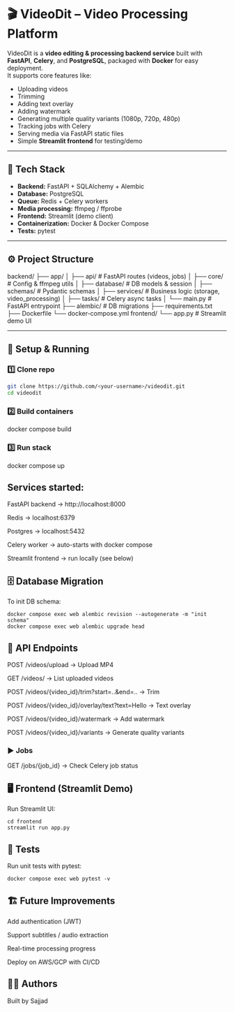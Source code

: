 # 🎬 VideoDit – Video Processing Platform

VideoDit is a **video editing & processing backend service** built with **FastAPI**, **Celery**, and **PostgreSQL**, packaged with **Docker** for easy deployment.  
It supports core features like:

- Uploading videos
- Trimming
- Adding text overlay
- Adding watermark
- Generating multiple quality variants (1080p, 720p, 480p)
- Tracking jobs with Celery
- Serving media via FastAPI static files
- Simple **Streamlit frontend** for testing/demo

---

## 🚀 Tech Stack

- **Backend:** FastAPI + SQLAlchemy + Alembic  
- **Database:** PostgreSQL  
- **Queue:** Redis + Celery workers  
- **Media processing:** ffmpeg / ffprobe  
- **Frontend:** Streamlit (demo client)  
- **Containerization:** Docker & Docker Compose  
- **Tests:** pytest  

---

## ⚙️ Project Structure

backend/
├── app/
│ ├── api/ # FastAPI routes (videos, jobs)
│ ├── core/ # Config & ffmpeg utils
│ ├── database/ # DB models & session
│ ├── schemas/ # Pydantic schemas
│ ├── services/ # Business logic (storage, video_processing)
│ ├── tasks/ # Celery async tasks
│ └── main.py # FastAPI entrypoint
├── alembic/ # DB migrations
├── requirements.txt
├── Dockerfile
└── docker-compose.yml
frontend/
└── app.py # Streamlit demo UI

---

## 🔧 Setup & Running

### 1️⃣ Clone repo
```bash
git clone https://github.com/<your-username>/videodit.git
cd videodit
```
### 2️⃣ Build containers
docker compose build

### 3️⃣ Run stack
docker compose up


## Services started:

FastAPI backend → http://localhost:8000

Redis → localhost:6379

Postgres → localhost:5432

Celery worker → auto-starts with docker compose

Streamlit frontend → run locally (see below)

## 🗄 Database Migration

To init DB schema:
```
docker compose exec web alembic revision --autogenerate -m "init schema"
docker compose exec web alembic upgrade head
```
## 📡 API Endpoints

POST /videos/upload → Upload MP4

GET /videos/ → List uploaded videos

POST /videos/{video_id}/trim?start=..&end=.. → Trim

POST /videos/{video_id}/overlay/text?text=Hello → Text overlay

POST /videos/{video_id}/watermark → Add watermark

POST /videos/{video_id}/variants → Generate quality variants

### ▶️ Jobs

GET /jobs/{job_id} → Check Celery job status


## 🖥 Frontend (Streamlit Demo)

Run Streamlit UI:
```
cd frontend
streamlit run app.py
```




## 🧪 Tests

Run unit tests with pytest:
```
docker compose exec web pytest -v
```


## 🏗 Future Improvements

Add authentication (JWT)

Support subtitles / audio extraction

Real-time processing progress

Deploy on AWS/GCP with CI/CD

## 👨‍💻 Authors

Built by Sajjad
